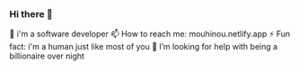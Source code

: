 ### Hi there 👋
🔭 i'm a software developer 
📫 How to reach me: mouhinou.netlify.app
⚡ Fun fact: i'm a human just like most of you
🤔 I’m looking for help with being a billionaire over night  
<!--
